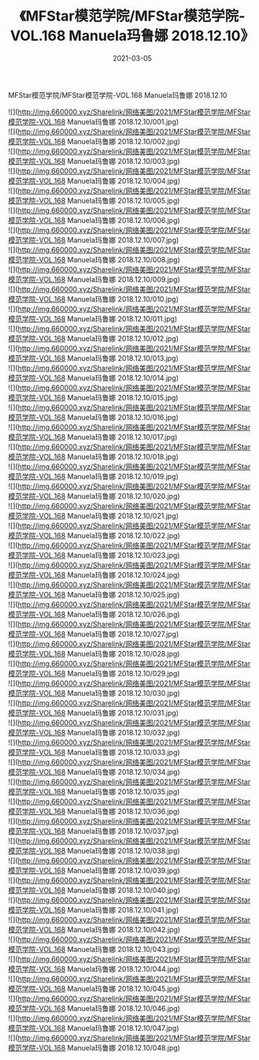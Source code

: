 ﻿---
layout: post
title:  《MFStar模范学院/MFStar模范学院-VOL.168 Manuela玛鲁娜 2018.12.10》
date:   2021-03-05
img: http://img.660000.xyz/Sharelink/网络美图/2021/MFStar模范学院/MFStar模范学院-VOL.168 Manuela玛鲁娜 2018.12.10/000.jpg
categories: [美女, 清纯, 唯美]
---

MFStar模范学院/MFStar模范学院-VOL.168 Manuela玛鲁娜 2018.12.10

 ![](http://img.660000.xyz/Sharelink/网络美图/2021/MFStar模范学院/MFStar模范学院-VOL.168 Manuela玛鲁娜 2018.12.10/001.jpg) <br>![](http://img.660000.xyz/Sharelink/网络美图/2021/MFStar模范学院/MFStar模范学院-VOL.168 Manuela玛鲁娜 2018.12.10/002.jpg) <br>![](http://img.660000.xyz/Sharelink/网络美图/2021/MFStar模范学院/MFStar模范学院-VOL.168 Manuela玛鲁娜 2018.12.10/003.jpg) <br>![](http://img.660000.xyz/Sharelink/网络美图/2021/MFStar模范学院/MFStar模范学院-VOL.168 Manuela玛鲁娜 2018.12.10/004.jpg) <br>![](http://img.660000.xyz/Sharelink/网络美图/2021/MFStar模范学院/MFStar模范学院-VOL.168 Manuela玛鲁娜 2018.12.10/005.jpg) <br>![](http://img.660000.xyz/Sharelink/网络美图/2021/MFStar模范学院/MFStar模范学院-VOL.168 Manuela玛鲁娜 2018.12.10/006.jpg) <br>![](http://img.660000.xyz/Sharelink/网络美图/2021/MFStar模范学院/MFStar模范学院-VOL.168 Manuela玛鲁娜 2018.12.10/007.jpg) <br>![](http://img.660000.xyz/Sharelink/网络美图/2021/MFStar模范学院/MFStar模范学院-VOL.168 Manuela玛鲁娜 2018.12.10/008.jpg) <br>![](http://img.660000.xyz/Sharelink/网络美图/2021/MFStar模范学院/MFStar模范学院-VOL.168 Manuela玛鲁娜 2018.12.10/009.jpg) <br>![](http://img.660000.xyz/Sharelink/网络美图/2021/MFStar模范学院/MFStar模范学院-VOL.168 Manuela玛鲁娜 2018.12.10/010.jpg) <br>![](http://img.660000.xyz/Sharelink/网络美图/2021/MFStar模范学院/MFStar模范学院-VOL.168 Manuela玛鲁娜 2018.12.10/011.jpg) <br>![](http://img.660000.xyz/Sharelink/网络美图/2021/MFStar模范学院/MFStar模范学院-VOL.168 Manuela玛鲁娜 2018.12.10/012.jpg) <br>![](http://img.660000.xyz/Sharelink/网络美图/2021/MFStar模范学院/MFStar模范学院-VOL.168 Manuela玛鲁娜 2018.12.10/013.jpg) <br>![](http://img.660000.xyz/Sharelink/网络美图/2021/MFStar模范学院/MFStar模范学院-VOL.168 Manuela玛鲁娜 2018.12.10/014.jpg) <br>![](http://img.660000.xyz/Sharelink/网络美图/2021/MFStar模范学院/MFStar模范学院-VOL.168 Manuela玛鲁娜 2018.12.10/015.jpg) <br>![](http://img.660000.xyz/Sharelink/网络美图/2021/MFStar模范学院/MFStar模范学院-VOL.168 Manuela玛鲁娜 2018.12.10/016.jpg) <br>![](http://img.660000.xyz/Sharelink/网络美图/2021/MFStar模范学院/MFStar模范学院-VOL.168 Manuela玛鲁娜 2018.12.10/017.jpg) <br>![](http://img.660000.xyz/Sharelink/网络美图/2021/MFStar模范学院/MFStar模范学院-VOL.168 Manuela玛鲁娜 2018.12.10/018.jpg) <br>![](http://img.660000.xyz/Sharelink/网络美图/2021/MFStar模范学院/MFStar模范学院-VOL.168 Manuela玛鲁娜 2018.12.10/019.jpg) <br>![](http://img.660000.xyz/Sharelink/网络美图/2021/MFStar模范学院/MFStar模范学院-VOL.168 Manuela玛鲁娜 2018.12.10/020.jpg) <br>![](http://img.660000.xyz/Sharelink/网络美图/2021/MFStar模范学院/MFStar模范学院-VOL.168 Manuela玛鲁娜 2018.12.10/021.jpg) <br>![](http://img.660000.xyz/Sharelink/网络美图/2021/MFStar模范学院/MFStar模范学院-VOL.168 Manuela玛鲁娜 2018.12.10/022.jpg) <br>![](http://img.660000.xyz/Sharelink/网络美图/2021/MFStar模范学院/MFStar模范学院-VOL.168 Manuela玛鲁娜 2018.12.10/023.jpg) <br>![](http://img.660000.xyz/Sharelink/网络美图/2021/MFStar模范学院/MFStar模范学院-VOL.168 Manuela玛鲁娜 2018.12.10/024.jpg) <br>![](http://img.660000.xyz/Sharelink/网络美图/2021/MFStar模范学院/MFStar模范学院-VOL.168 Manuela玛鲁娜 2018.12.10/025.jpg) <br>![](http://img.660000.xyz/Sharelink/网络美图/2021/MFStar模范学院/MFStar模范学院-VOL.168 Manuela玛鲁娜 2018.12.10/026.jpg) <br>![](http://img.660000.xyz/Sharelink/网络美图/2021/MFStar模范学院/MFStar模范学院-VOL.168 Manuela玛鲁娜 2018.12.10/027.jpg) <br>![](http://img.660000.xyz/Sharelink/网络美图/2021/MFStar模范学院/MFStar模范学院-VOL.168 Manuela玛鲁娜 2018.12.10/028.jpg) <br>![](http://img.660000.xyz/Sharelink/网络美图/2021/MFStar模范学院/MFStar模范学院-VOL.168 Manuela玛鲁娜 2018.12.10/029.jpg) <br>![](http://img.660000.xyz/Sharelink/网络美图/2021/MFStar模范学院/MFStar模范学院-VOL.168 Manuela玛鲁娜 2018.12.10/030.jpg) <br>![](http://img.660000.xyz/Sharelink/网络美图/2021/MFStar模范学院/MFStar模范学院-VOL.168 Manuela玛鲁娜 2018.12.10/031.jpg) <br>![](http://img.660000.xyz/Sharelink/网络美图/2021/MFStar模范学院/MFStar模范学院-VOL.168 Manuela玛鲁娜 2018.12.10/032.jpg) <br>![](http://img.660000.xyz/Sharelink/网络美图/2021/MFStar模范学院/MFStar模范学院-VOL.168 Manuela玛鲁娜 2018.12.10/033.jpg) <br>![](http://img.660000.xyz/Sharelink/网络美图/2021/MFStar模范学院/MFStar模范学院-VOL.168 Manuela玛鲁娜 2018.12.10/034.jpg) <br>![](http://img.660000.xyz/Sharelink/网络美图/2021/MFStar模范学院/MFStar模范学院-VOL.168 Manuela玛鲁娜 2018.12.10/035.jpg) <br>![](http://img.660000.xyz/Sharelink/网络美图/2021/MFStar模范学院/MFStar模范学院-VOL.168 Manuela玛鲁娜 2018.12.10/036.jpg) <br>![](http://img.660000.xyz/Sharelink/网络美图/2021/MFStar模范学院/MFStar模范学院-VOL.168 Manuela玛鲁娜 2018.12.10/037.jpg) <br>![](http://img.660000.xyz/Sharelink/网络美图/2021/MFStar模范学院/MFStar模范学院-VOL.168 Manuela玛鲁娜 2018.12.10/038.jpg) <br>![](http://img.660000.xyz/Sharelink/网络美图/2021/MFStar模范学院/MFStar模范学院-VOL.168 Manuela玛鲁娜 2018.12.10/039.jpg) <br>![](http://img.660000.xyz/Sharelink/网络美图/2021/MFStar模范学院/MFStar模范学院-VOL.168 Manuela玛鲁娜 2018.12.10/040.jpg) <br>![](http://img.660000.xyz/Sharelink/网络美图/2021/MFStar模范学院/MFStar模范学院-VOL.168 Manuela玛鲁娜 2018.12.10/041.jpg) <br>![](http://img.660000.xyz/Sharelink/网络美图/2021/MFStar模范学院/MFStar模范学院-VOL.168 Manuela玛鲁娜 2018.12.10/042.jpg) <br>![](http://img.660000.xyz/Sharelink/网络美图/2021/MFStar模范学院/MFStar模范学院-VOL.168 Manuela玛鲁娜 2018.12.10/043.jpg) <br>![](http://img.660000.xyz/Sharelink/网络美图/2021/MFStar模范学院/MFStar模范学院-VOL.168 Manuela玛鲁娜 2018.12.10/044.jpg) <br>![](http://img.660000.xyz/Sharelink/网络美图/2021/MFStar模范学院/MFStar模范学院-VOL.168 Manuela玛鲁娜 2018.12.10/045.jpg) <br>![](http://img.660000.xyz/Sharelink/网络美图/2021/MFStar模范学院/MFStar模范学院-VOL.168 Manuela玛鲁娜 2018.12.10/046.jpg) <br>![](http://img.660000.xyz/Sharelink/网络美图/2021/MFStar模范学院/MFStar模范学院-VOL.168 Manuela玛鲁娜 2018.12.10/047.jpg) <br>![](http://img.660000.xyz/Sharelink/网络美图/2021/MFStar模范学院/MFStar模范学院-VOL.168 Manuela玛鲁娜 2018.12.10/048.jpg) <br>